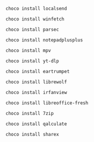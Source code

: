 ```
choco install localsend
```
```
choco install winfetch
```
```
choco install parsec
```
```
choco install notepadplusplus
```
```
choco install mpv
```
```
choco install yt-dlp
```
```
choco install eartrumpet
```
```
choco install librewolf
```
```
choco install irfanview
```
```
choco install libreoffice-fresh
```
```
choco install 7zip
```
```
choco install qalculate
```
```
choco install sharex
```